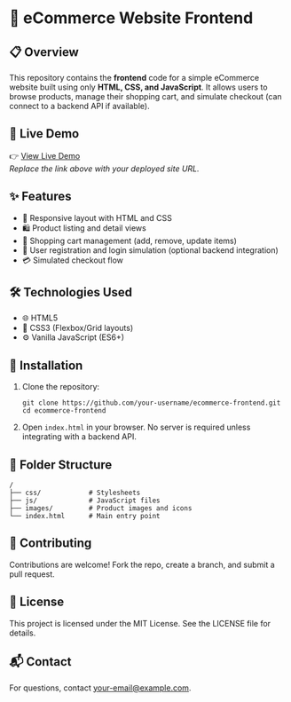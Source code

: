 <!DOCTYPE html>
<html lang="en">
<head>
  <meta charset="UTF-8">
  
</head>
<body>

  <h1>🛒 eCommerce Website Frontend</h1>

  <h2>📋 Overview</h2>
  <p>
    This repository contains the <strong>frontend</strong> code for a simple eCommerce website built using only 
    <strong>HTML, CSS, and JavaScript</strong>. It allows users to browse products, manage their shopping cart, 
    and simulate checkout (can connect to a backend API if available).
  </p>

  <h2>🔗 Live Demo</h2>
  <p>
    👉 <a href="https://your-demo-url.com" target="_blank">View Live Demo</a><br>
    <em>Replace the link above with your deployed site URL.</em>
  </p>

  <h2>✨ Features</h2>
  <ul>
    <li>📱 Responsive layout with HTML and CSS</li>
    <li>🛍️ Product listing and detail views</li>
    <li>🛒 Shopping cart management (add, remove, update items)</li>
    <li>👤 User registration and login simulation (optional backend integration)</li>
    <li>💳 Simulated checkout flow</li>
  </ul>

  <h2>🛠️ Technologies Used</h2>
  <ul>
    <li>🌐 HTML5</li>
    <li>🎨 CSS3 (Flexbox/Grid layouts)</li>
    <li>⚙️ Vanilla JavaScript (ES6+)</li>
  </ul>

  <h2>🚀 Installation</h2>
  <ol>
    <li>Clone the repository:
      <pre><code>git clone https://github.com/your-username/ecommerce-frontend.git
cd ecommerce-frontend</code></pre>
    </li>
    <li>Open <code>index.html</code> in your browser. No server is required unless integrating with a backend API.</li>
  </ol>

  <h2>📁 Folder Structure</h2>
  <pre><code>/
├── css/            # Stylesheets
├── js/             # JavaScript files
├── images/         # Product images and icons
└── index.html      # Main entry point</code></pre>

  <h2>🤝 Contributing</h2>
  <p>Contributions are welcome! Fork the repo, create a branch, and submit a pull request.</p>

  <h2>📄 License</h2>
  <p>This project is licensed under the MIT License. See the LICENSE file for details.</p>

  <h2>📬 Contact</h2>
  <p>
    For questions, contact <a href="mailto:your-email@example.com">your-email@example.com</a>.
  </p>

</body>
</html>
